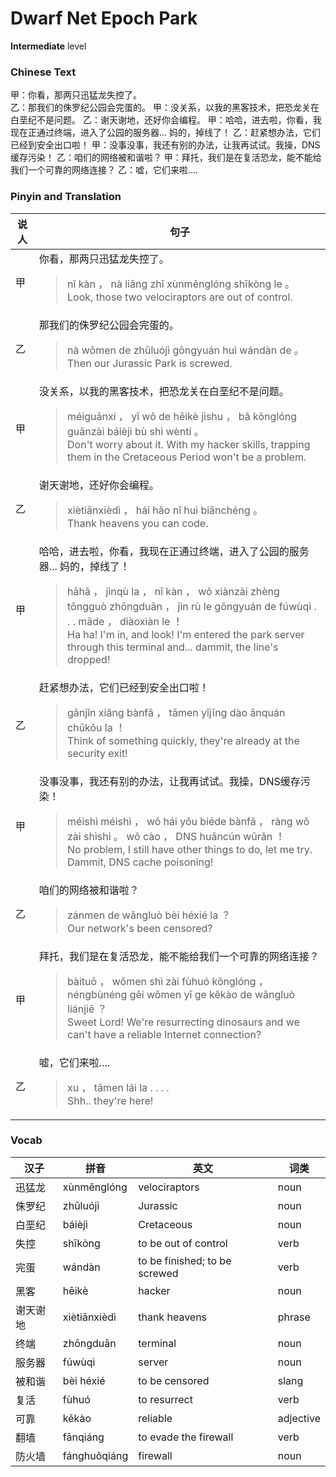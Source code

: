 # Dwarf Net Epoch Park
**Intermediate** level
### Chinese Text
甲：你看，那两只迅猛龙失控了。<br />乙：那我们的侏罗纪公园会完蛋的。
甲：没关系，以我的黑客技术，把恐龙关在白垩纪不是问题。
乙：谢天谢地，还好你会编程。
甲：哈哈，进去啦，你看，我现在正通过终端，进入了公园的服务器... 妈的，掉线了！
乙：赶紧想办法，它们已经到安全出口啦！
甲：没事没事，我还有别的办法，让我再试试。我操，DNS缓存污染！
乙：咱们的网络被和谐啦？
甲：拜托，我们是在复活恐龙，能不能给我们一个可靠的网络连接？
乙：嘘，它们来啦....

### Pinyin and Translation
|说人|句子|
|----|----|
|甲|你看，那两只迅猛龙失控了。<blockquote>nǐ kàn ， nà liǎng zhǐ xùnměnglóng shīkòng le 。<br />Look, those two velociraptors are out of control.</blockquote>|
|乙|那我们的侏罗纪公园会完蛋的。<blockquote>nà wǒmen de zhūluójì gōngyuán huì wándàn de 。<br />Then our Jurassic Park is screwed.</blockquote>|
|甲|没关系，以我的黑客技术，把恐龙关在白垩纪不是问题。<blockquote>méiguānxi ， yǐ wǒ de hēikè jìshu ， bǎ kǒnglóng guānzài báièjì bù shì wèntí 。<br />Don't worry about it. With my hacker skills, trapping them in the Cretaceous Period won't be a problem.</blockquote>|
|乙|谢天谢地，还好你会编程。<blockquote>xiètiānxièdì ， hái hǎo nǐ huì biānchéng 。<br />Thank heavens you can code.</blockquote>|
|甲|哈哈，进去啦，你看，我现在正通过终端，进入了公园的服务器... 妈的，掉线了！<blockquote>hāhā ， jìnqù la ， nǐ kàn ， wǒ xiànzài zhèng tōngguò zhōngduān ， jìn rù le gōngyuán de fúwùqì . . .  māde ， diàoxiàn le ！<br />Ha ha! I'm in, and look! I'm entered the park server through this terminal and... dammit, the line's dropped!</blockquote>|
|乙|赶紧想办法，它们已经到安全出口啦！<blockquote>gǎnjǐn xiǎng bànfǎ ， tāmen yǐjīng dào ānquán chūkǒu la ！<br />Think of something quickly, they're already at the security exit!</blockquote>|
|甲|没事没事，我还有别的办法，让我再试试。我操，DNS缓存污染！<blockquote>méishì méishì ， wǒ hái yǒu biéde bànfǎ ， ràng wǒ zài shìshi 。 wǒ cào ， DNS huǎncún wūrǎn ！<br />No problem, I still have other things to do, let me try. Dammit, DNS cache poisoning!</blockquote>|
|乙|咱们的网络被和谐啦？<blockquote>zánmen de wǎngluò bèi héxié la ？<br />Our network's been censored?</blockquote>|
|甲|拜托，我们是在复活恐龙，能不能给我们一个可靠的网络连接？<blockquote>bàituō ， wǒmen shì zài fùhuó kǒnglóng ， néngbùnéng gěi wǒmen yī ge kěkào de wǎngluò liánjiē ？<br />Sweet Lord! We're resurrecting dinosaurs and we can't have a reliable Internet connection?</blockquote>|
|乙|嘘，它们来啦....<blockquote>xu ， tāmen lái la . . . .<br />Shh.. they're here!</blockquote>|
### Vocab
|汉子|拼音|英文|词类|
|----|----|----|----|
|迅猛龙|xùnměnglóng|velociraptors|noun|
|侏罗纪|zhūluójì|Jurassic|noun|
|白垩纪|báièjì|Cretaceous|noun|
|失控|shīkòng|to be out of control|verb|
|完蛋|wándàn|to be finished; to be screwed|verb|
|黑客|hēikè|hacker|noun|
|谢天谢地|xiètiānxièdì|thank heavens|phrase|
|终端|zhōngduān|terminal|noun|
|服务器|fúwùqì|server|noun|
|被和谐|bèi héxié|to be censored|slang|
|复活|fùhuó|to resurrect|verb|
|可靠|kěkào|reliable|adjective|
|翻墙|fānqiáng|to evade the firewall|verb|
|防火墙|fánghuǒqiáng|firewall|noun|